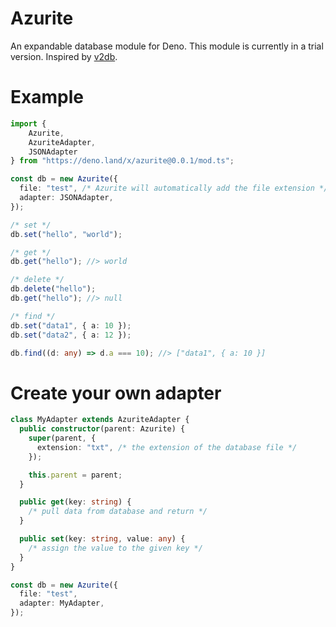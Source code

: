 # Azurite

An expandable database module for Deno. This module is currently in a trial
version. Inspired by [v2db](https://github.com/v30xy/v2db).

# Example

```ts
import {
	Azurite,
	AzuriteAdapter,
	JSONAdapter
} from "https://deno.land/x/azurite@0.0.1/mod.ts";

const db = new Azurite({
  file: "test", /* Azurite will automatically add the file extension */
  adapter: JSONAdapter,
});

/* set */
db.set("hello", "world");

/* get */
db.get("hello"); //> world

/* delete */
db.delete("hello");
db.get("hello"); //> null

/* find */
db.set("data1", { a: 10 });
db.set("data2", { a: 12 });

db.find((d: any) => d.a === 10); //> ["data1", { a: 10 }]
```

# Create your own adapter

```ts
class MyAdapter extends AzuriteAdapter {
  public constructor(parent: Azurite) {
    super(parent, {
      extension: "txt", /* the extension of the database file */
    });

    this.parent = parent;
  }

  public get(key: string) {
    /* pull data from database and return */
  }

  public set(key: string, value: any) {
    /* assign the value to the given key */
  }
}

const db = new Azurite({
  file: "test",
  adapter: MyAdapter,
});
```
